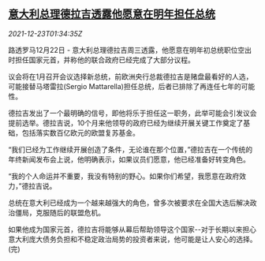 <!--1640224863000-->
[意大利总理德拉吉透露他愿意在明年担任总统](https://cn.reuters.com/article/italy-draghi-2022-president-1223-idCNKBS2J203R)
------

<div><i>2021-12-23T01:34:35Z</i></div><p>路透罗马12月22日 - 意大利总理德拉吉周三透露，他愿意在明年初总统职位空出时担任国家元首，并称他的联合政府已经完成了大部分议程。</p><p>议会将在1月召开会议选择新总统，前欧洲央行总裁德拉吉是赌盘最看好的人选，可能接替马塔雷拉(Sergio Mattarella)担任总统，后者已排除了再连任七年的可能性。</p><p>德拉吉发出了一个最明确的信号，即他将乐于担任这一职务，此举可能会引发议会提前选举。德拉吉说，10个月来他领导的政府已经为继续开展关键工作奠定了基础，包括落实数百亿欧元的欧盟复苏基金。</p><p>“我们已经为工作继续开展创造了条件，无论谁在那个位置，”德拉吉在一个传统的年终新闻发布会上说，他明确表示，如果议员们愿意，他已经准备好转变角色。</p><p>“我的个人命运并不重要，我没有特别的野心。如果你们希望，我愿意在政府效力，”德拉吉说。</p><p>总统在意大利已经成为一个越来越强大的角色，曾多次被要求在全国大选后解决政治僵局，克服随后的联盟危机。</p><p>如果他成为国家元首，德拉吉将能够从幕后帮助领导这个国家--对于长期以来担心意大利庞大债务负担和不稳定政治局势的投资者来说，他可能是让人安心的选择。(完)</p>
